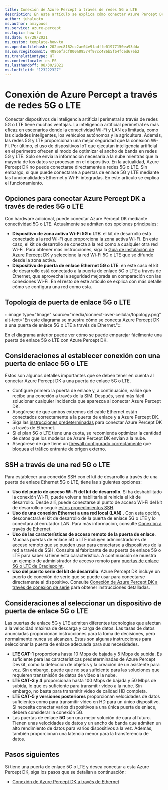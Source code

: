 ```yaml
---
title: Conexión de Azure Percept a través de redes 5G o LTE
description: En este artículo se explica cómo conectar Azure Percept DK a través de redes 5G o LTE.
author: juhaluoto
ms.author: amiyouss
ms.service: azure-percept
ms.topic: how-to
ms.date: 07/28/2021
ms.custom: template-how-to
ms.openlocfilehash: 202bec8182cc2ae04e9fadffe01977150ea93dda
ms.sourcegitcommit: 40866facf800a09574f97cc486b5f64fced67eb2
ms.translationtype: HT
ms.contentlocale: es-ES
ms.lasthandoff: 08/30/2021
ms.locfileid: "123222327"
---
```

# <a name="connect-azure-percept-over-5g-or-lte-networks"></a>Conexión de Azure Percept a través de redes 5G o LTE

Conectar dispositivos de inteligencia artificial perimetral a través de redes 5G o LTE tiene muchas ventajas. La inteligencia artificial perimetral es más eficaz en escenarios donde la conectividad Wi-Fi y LAN es limitada, como las ciudades inteligentes, los vehículos autónomos y la agricultura. Además, las redes 5G y LTE proporcionan una mejor seguridad que la conexión Wi-Fi. Por último, el uso de dispositivos IoT que ejecutan inteligencia artificial en el perímetro ofrecen el modo de optimizar el ancho de banda en redes 5G y LTE. Solo se envía la información necesaria a la nube mientras que la mayoría de los datos se procesan en el dispositivo. En la actualidad, Azure Percept DK no puede conectarse directamente a redes 5G o LTE. Sin embargo, sí que puede conectarse a puertas de enlace 5G y LTE mediante las funcionalidades Ethernet y Wi-Fi integradas. En este artículo se explica el funcionamiento.

## <a name="options-for-connecting-the-azure-percept-dk-over-5g-or-lte-networks"></a>Opciones para conectar Azure Percept DK a través de redes 5G o LTE
Con hardware adicional, puede conectar Azure Percept DK mediante conectividad 5G o LTE. Actualmente se admiten dos opciones principales:
- **Dispositivo de zona activa Wi-Fi 5G o LTE:** el kit de desarrollo está conectado a la red Wi-Fi que proporciona la zona activa Wi-Fi. En este caso, el kit de desarrollo se conecta a la red como a cualquier otra red Wi-Fi. Para obtener más instrucciones, siga la [Guía de instalación de Azure Percept DK](./quickstart-percept-dk-set-up.md) y seleccione la red Wi-Fi 5G o LTE que se difunde desde la zona activa.
- **Dispositivo de puerta de enlace Ethernet 5G o LTE**: en este caso el kit de desarrollo está conectado a la puerta de enlace 5G o LTE a través de Ethernet, que aprovecha la seguridad mejorada en comparación con las conexiones Wi-Fi. En el resto de este artículo se explica con más detalle cómo se configura una red como esta.

## <a name="5glte-gateway-topology"></a>Topología de puerta de enlace 5G o LTE
:::image type="Image" source="media/connect-over-cellular/topology.png" alt-text="En este diagrama se muestra cómo se conecta Azure Percept DK a una puerta de enlace 5G o LTE a través de Ethernet.":::

En el diagrama anterior puede ver cómo se puede emparejar fácilmente una puerta de enlace 5G o LTE con Azure Percept DK.

## <a name="considerations-when-connecting-to-a-5g-or-lte-gateway"></a>Consideraciones al establecer conexión con una puerta de enlace 5G o LTE
Estos son algunos detalles importantes que se deben tener en cuenta al conectar Azure Percept DK a una puerta de enlace 5G o LTE.
- Configure primero la puerta de enlace y, a continuación, valide que recibe una conexión a través de la SIM. Después, será más fácil solucionar cualquier incidencia que aparezca al conectar Azure Percept DK.
- Asegúrese de que ambos extremos del cable Ethernet están conectados correctamente a la puerta de enlace y a Azure Percept DK.
- Siga las [instrucciones predeterminadas](./how-to-connect-over-ethernet.md) para conectar Azure Percept DK a través de Ethernet.
- Si el plan 5G o LTE tiene una cuota, se recomienda optimizar la cantidad de datos que los modelos de Azure Percept DK envían a la nube.
- Asegúrese de que tiene un [firewall configurado correctamente](./concept-security-configuration.md) que bloquea el tráfico entrante de origen externo.

## <a name="ssh-over-a-5g-or-lte-network"></a>SSH a través de una red 5G o LTE
Para establecer una conexión SSH con el kit de desarrollo a través de una puerta de enlace Ethernet 5G o LTE, tiene las siguientes opciones:
- **Uso del punto de acceso Wi-Fi del kit de desarrollo**. Si ha deshabilitado la conexión Wi-Fi, puede volver a habilitarla si reinicia el kit de desarrollo. Desde allí, puede conectarse al punto de acceso Wi-Fi del kit de desarrollo y seguir [estos procedimientos SSH](./how-to-ssh-into-percept-dk.md).
- **Uso de una conexión Ethernet a una red local (LAN)** . Con esta opción, desconectará el kit de desarrollo de la puerta de enlace 5G o LTE y lo conectará al enrutador LAN. Para más información, consulte [Conexión a través de Ethernet](./how-to-connect-over-ethernet.md). 
- **Uso de las características de acceso remoto de la puerta de enlace**. Muchas puertas de enlace 5G o LTE incluyen administradores de acceso remoto que se pueden usar para conectarse a dispositivos de la red a través de SSH. Consulte al fabricante de su puerta de enlace 5G o LTE para saber si tiene esta característica. A continuación se muestra un ejemplo de administrador de acceso remoto para [puertas de enlace 5G o LTE de Cradlepoint](https://customer.cradlepoint.com/s/article/NCM-Remote-Connect-LAN-Manager).
- **Uso del puerto serie del kit de desarrollo**. Azure Percept DK incluye un puerto de conexión de serie que se puede usar para conectarse directamente al dispositivo. Consulte [Conexión de Azure Percept DK a través de conexión de serie](./how-to-connect-to-percept-dk-over-serial.md) para obtener instrucciones detalladas.

## <a name="considerations-when-selecting-a-5g-or-lte-gateway-device"></a>Consideraciones al seleccionar un dispositivo de puerta de enlace 5G o LTE
Las puertas de enlace 5G y LTE admiten diferentes tecnologías que afectan a la velocidad máxima de descarga y carga de datos. Las tasas de datos anunciadas proporcionan instrucciones para la toma de decisiones, pero normalmente nunca se alcanzan. Estas son algunas instrucciones para seleccionar la puerta de enlace adecuada para sus necesidades.
 
- **LTE CAT-1** proporciona hasta 10 Mbps de bajada y 5 Mbps de subida. Es suficiente para las características predeterminadas de Azure Percept Devkit, como la detección de objetos y la creación de un asistente para voz. Sin embargo, puede que no sea suficiente para las soluciones que requieren transmisión de datos de vídeo a la nube.
- **LTE CAT-3 y 4** proporcionan hasta 100 Mbps de bajada y 50 Mbps de subida, lo que es suficiente para transmitir vídeo a la nube. Sin embargo, no basta para transmitir vídeo de calidad HD completa.
- **LTE CAT-5 y versiones posteriores** proporcionan velocidades de datos suficientes como para transmitir vídeo en HD para un único dispositivo. Si necesita conectar varios dispositivos a una única puerta de enlace, deberá considerar la conexión 5G.
- Las puertas de enlace **5G** son una mejor solución de cara al futuro. Tienen unas velocidades de datos y un ancho de banda que admiten un alto rendimiento de datos para varios dispositivos a la vez. Además, también proporcionan una latencia menor para la transferencia de datos.


## <a name="next-steps"></a>Pasos siguientes
Si tiene una puerta de enlace 5G o LTE y desea conectar a esta Azure Percept DK, siga los pasos que se detallan a continuación:
- [Conexión de Azure Percept DK a través de Ethernet](./how-to-connect-over-ethernet.md)
